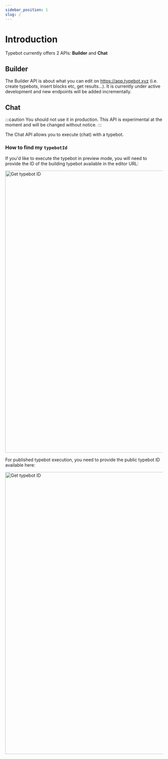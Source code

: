 ```yaml
---
sidebar_position: 1
slug: /
---
```


# Introduction

Typebot currently offers 2 APIs: **Builder** and **Chat**

## Builder

The Builder API is about what you can edit on https://app.typebot.xyz (i.e. create typebots, insert blocks etc, get results...). It is currently under active development and new endpoints will be added incrementally.

## Chat

:::caution
You should not use it in production. This API is experimental at the moment and will be changed without notice.
:::

The Chat API allows you to execute (chat) with a typebot.

### How to find my `typebotId`

If you'd like to execute the typebot in preview mode, you will need to provide the ID of the building typebot available in the editor URL:

<img
  src="/img/api/typebotId.png"
  width="900"
  alt="Get typebot ID"
/>

For published typebot execution, you need to provide the public typebot ID available here:

<img
  src="/img/api/publicId.png"
  width="900"
  alt="Get typebot ID"
/>
